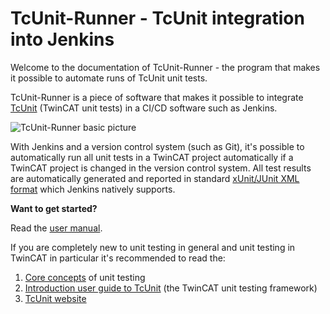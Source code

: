 # TcUnit-Runner - TcUnit integration into Jenkins
Welcome to the documentation of TcUnit-Runner - the program that makes it possible to automate runs of TcUnit unit
tests.

TcUnit-Runner is a piece of software that makes it possible to integrate [TcUnit](https://github.com/tcunit/TcUnit)
(TwinCAT unit tests) in a CI/CD software such as Jenkins.

![TcUnit-Runner basic picture](https://github.com/tcunit/TcUnit-Runner/blob/master/img/TcUnit-Runner_basic.jpg)

With Jenkins and a version control system (such as Git), it's possible to automatically run all unit tests in a TwinCAT
project automatically if a TwinCAT project is changed in the version control system. All test results are automatically
generated and reported in standard [xUnit/JUnit XML format](https://llg.cubic.org/docs/junit/) which Jenkins natively
supports.

**Want to get started?**

Read the [user manual](https://tcunit.org/tcunit-runner-user-manual/).

If you are completely new to unit testing in general and unit testing in TwinCAT in particular it's recommended
to read the:

1. [Core concepts](https://tcunit.org/unit-testing-concepts/) of unit testing
2. [Introduction user guide to TcUnit](https://tcunit.org/introduction-user-guide/) (the TwinCAT unit testing framework)
3. [TcUnit website](https://tcunit.org/)